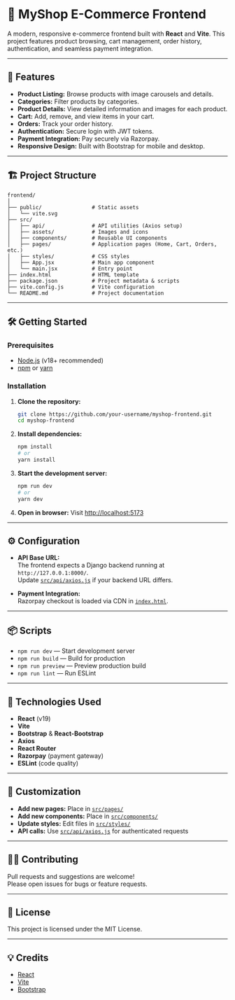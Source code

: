 # 🛒 MyShop E-Commerce Frontend

A modern, responsive e-commerce frontend built with **React** and **Vite**. This project features product browsing, cart management, order history, authentication, and seamless payment integration.

---

## 🚀 Features

- **Product Listing:** Browse products with image carousels and details.
- **Categories:** Filter products by categories.
- **Product Details:** View detailed information and images for each product.
- **Cart:** Add, remove, and view items in your cart.
- **Orders:** Track your order history.
- **Authentication:** Secure login with JWT tokens.
- **Payment Integration:** Pay securely via Razorpay.
- **Responsive Design:** Built with Bootstrap for mobile and desktop.

---

## 🏗️ Project Structure

```
frontend/
│
├── public/                # Static assets
│   └── vite.svg
├── src/
│   ├── api/               # API utilities (Axios setup)
│   ├── assets/            # Images and icons
│   ├── components/        # Reusable UI components
│   ├── pages/             # Application pages (Home, Cart, Orders, etc.)
│   ├── styles/            # CSS styles
│   ├── App.jsx            # Main app component
│   └── main.jsx           # Entry point
├── index.html             # HTML template
├── package.json           # Project metadata & scripts
├── vite.config.js         # Vite configuration
└── README.md              # Project documentation
```

---

## 🛠️ Getting Started

### Prerequisites

- [Node.js](https://nodejs.org/) (v18+ recommended)
- [npm](https://www.npmjs.com/) or [yarn](https://yarnpkg.com/)

### Installation

1. **Clone the repository:**
   ```sh
   git clone https://github.com/your-username/myshop-frontend.git
   cd myshop-frontend
   ```

2. **Install dependencies:**
   ```sh
   npm install
   # or
   yarn install
   ```

3. **Start the development server:**
   ```sh
   npm run dev
   # or
   yarn dev
   ```

4. **Open in browser:**
   Visit [http://localhost:5173](http://localhost:5173)

---

## ⚙️ Configuration

- **API Base URL:**  
  The frontend expects a Django backend running at `http://127.0.0.1:8000/`.  
  Update [`src/api/axios.js`](src/api/axios.js) if your backend URL differs.

- **Payment Integration:**  
  Razorpay checkout is loaded via CDN in [`index.html`](index.html).

---

## 📦 Scripts

- `npm run dev` — Start development server
- `npm run build` — Build for production
- `npm run preview` — Preview production build
- `npm run lint` — Run ESLint

---

## 🧩 Technologies Used

- **React** (v19)
- **Vite**
- **Bootstrap** & **React-Bootstrap**
- **Axios**
- **React Router**
- **Razorpay** (payment gateway)
- **ESLint** (code quality)

---

## 📝 Customization

- **Add new pages:** Place in [`src/pages/`](src/pages/)
- **Add new components:** Place in [`src/components/`](src/components/)
- **Update styles:** Edit files in [`src/styles/`](src/styles/)
- **API calls:** Use [`src/api/axios.js`](src/api/axios.js) for authenticated requests

---

## 🙋‍♂️ Contributing

Pull requests and suggestions are welcome!  
Please open issues for bugs or feature requests.

---

## 📄 License

This project is licensed under the MIT License.

---

## 💡 Credits

- [React](https://react.dev/)
- [Vite](https://vitejs.dev/)
- [Bootstrap](https://getbootstrap.com/)